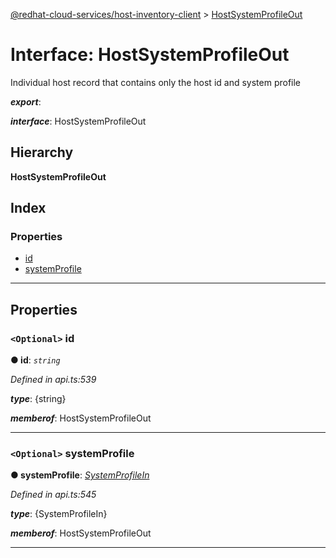 [@redhat-cloud-services/host-inventory-client](../README.md) > [HostSystemProfileOut](../interfaces/hostsystemprofileout.md)

# Interface: HostSystemProfileOut

Individual host record that contains only the host id and system profile

*__export__*: 

*__interface__*: HostSystemProfileOut

## Hierarchy

**HostSystemProfileOut**

## Index

### Properties

* [id](hostsystemprofileout.md#id)
* [systemProfile](hostsystemprofileout.md#systemprofile)

---

## Properties

<a id="id"></a>

### `<Optional>` id

**● id**: *`string`*

*Defined in api.ts:539*

*__type__*: {string}

*__memberof__*: HostSystemProfileOut

___
<a id="systemprofile"></a>

### `<Optional>` systemProfile

**● systemProfile**: *[SystemProfileIn](systemprofilein.md)*

*Defined in api.ts:545*

*__type__*: {SystemProfileIn}

*__memberof__*: HostSystemProfileOut

___


